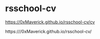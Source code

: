 # rsschool-cv
https://0xMaverick.github.io/rsschool-cv/cv

https:///0xMaverick.github.io/rsschool-cv/
